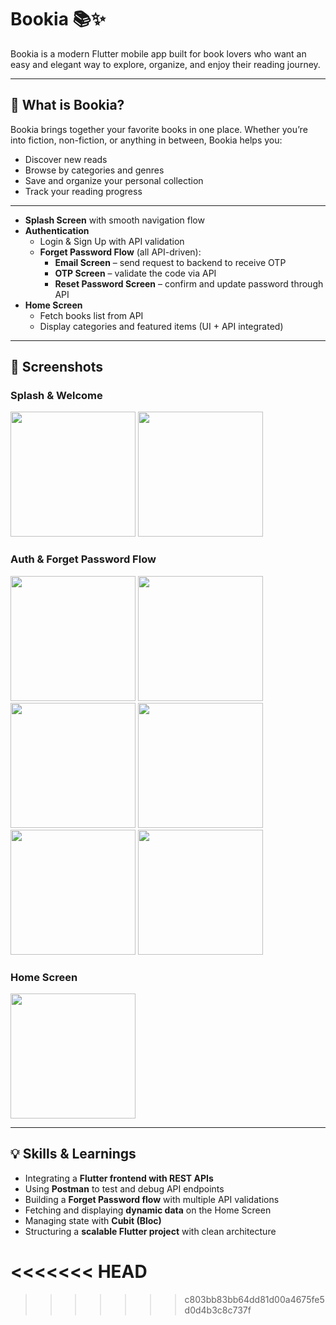 # Bookia 📚✨  

Bookia is a modern Flutter mobile app built for book lovers who want an easy and elegant way to explore, organize, and enjoy their reading journey.  

---

## 📖 What is Bookia?  
Bookia brings together your favorite books in one place. Whether you’re into fiction, non-fiction, or anything in between, Bookia helps you:  

- Discover new reads  
- Browse by categories and genres  
- Save and organize your personal collection  
- Track your reading progress  

---

- **Splash Screen** with smooth navigation flow  
- **Authentication**  
  - Login & Sign Up with API validation  
  - **Forget Password Flow** (all API-driven):  
    - **Email Screen** – send request to backend to receive OTP  
    - **OTP Screen** – validate the code via API  
    - **Reset Password Screen** – confirm and update password through API  
- **Home Screen**  
  - Fetch books list from API  
  - Display categories and featured items (UI + API integrated) 

---

## 📸 Screenshots  

### Splash & Welcome  
<p float="left">
  <img src="https://github.com/user-attachments/assets/f015c20c-8f49-41c8-899b-1900a7d64793" width="200" />
  <img src="https://github.com/user-attachments/assets/f8e92644-7426-4459-bd76-a44f8fc45ce2" width="200" />
</p>  

### Auth & Forget Password Flow  
<p float="left">
  <img src="https://github.com/user-attachments/assets/832767b5-5a08-424c-853b-aaa4c433e129" width="200" />
  <img src="https://github.com/user-attachments/assets/921706b9-9ea6-49b7-9ab4-b55fb4c63de1" width="200" />
  <img src="https://github.com/user-attachments/assets/15fe0daa-e73f-4140-ac18-3a3e0fad005d" width="200" />
  <img src="https://github.com/user-attachments/assets/efc897e9-710d-4bb6-9c9d-b1c0588838c4" width="200" />
  <img src="https://github.com/user-attachments/assets/9d30f349-af62-4dcd-9c31-7ee539c16b48" width="200" />
  <img src="https://github.com/user-attachments/assets/de142783-f340-45ec-a417-ccf2efb0858a" width="200" />
</p>  

### Home Screen  
<p float="left">
  <img src="https://github.com/user-attachments/assets/3c0baae3-559f-4e15-816d-702d14b2b219" width="200" />
   
</p> 

---

 ## 💡 Skills & Learnings  

- Integrating a **Flutter frontend with REST APIs**  
- Using **Postman** to test and debug API endpoints  
- Building a **Forget Password flow** with multiple API validations  
- Fetching and displaying **dynamic data** on the Home Screen  
- Managing state with **Cubit (Bloc)**  
- Structuring a **scalable Flutter project** with clean architecture 


<<<<<<< HEAD
=======

>>>>>>> c803bb83bb64dd81d00a4675fe5d0d4b3c8c737f

